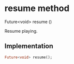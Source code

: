


# resume method








Future&lt;void> resume
()





<p>Resume playing.</p>



## Implementation

```dart
Future<void> resume();
```







